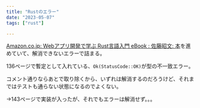 ```yaml
---
title: "Rustのエラー"
date: "2023-05-07"
tags: ["rust"]

---
```


[Amazon.co.jp: Webアプリ開発で学ぶ Rust言語入門 eBook : 佐藤昭文: 本](https://www.amazon.co.jp/gp/product/B0BKK824ZW/)を進めていて、解消できないエラーで詰まる。

136ページで暫定として入れている、`Ok(StatusCode::OK)`が型の不一致エラー。

コメント通りならあとで取り除くから、いずれは解消するのだろうけど、それまではテストも通らない状態になるのでよくない。

→143ページで実装が入ったが、それでもエラーは解消せず。。。
